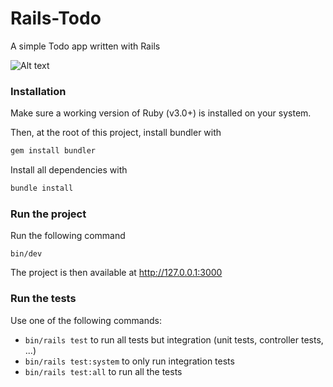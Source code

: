 # Rails-Todo
A simple Todo app written with Rails

![Alt text](/app/assets/images/app-screenshot.png?raw=true "Application Screenshot")

### Installation
Make sure a working version of Ruby (v3.0+) is installed on your system.

Then, at the root of this project, install bundler with
```bash
gem install bundler
```

Install all dependencies with
```bash
bundle install
```

### Run the project
Run the following command
```
bin/dev
```

The project is then available at http://127.0.0.1:3000
### Run the tests
Use one of the following commands:
* `bin/rails test` to run all tests but integration (unit tests, controller tests, ...)
* `bin/rails test:system` to only run integration tests
* `bin/rails test:all` to run all the tests
